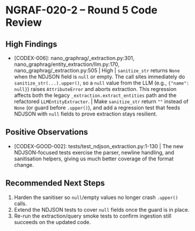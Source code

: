 # NGRAF-020-2 – Round 5 Code Review

## High Findings
- [CODEX-006]: nano_graphrag/_extraction.py:301, nano_graphrag/entity_extraction/llm.py:170, nano_graphrag/_extraction.py:505 | High | `sanitize_str` returns `None` when the NDJSON field is `null` or empty. The call sites immediately do `sanitize_str(...).upper()`, so a `null` value from the LLM (e.g., `{"name": null}`) raises `AttributeError` and aborts extraction. This regression affects both the legacy `_extraction.extract_entities` path and the refactored `LLMEntityExtractor`. | Make `sanitize_str` return `""` instead of `None` (or guard before `.upper()`), and add a regression test that feeds NDJSON with `null` fields to prove extraction stays resilient.

## Positive Observations
- [CODEX-GOOD-002]: tests/test_ndjson_extraction.py:1-130 | The new NDJSON-focused tests exercise the parser, newline handling, and sanitisation helpers, giving us much better coverage of the format change.

## Recommended Next Steps
1. Harden the sanitiser so `null`/empty values no longer crash `.upper()` calls.
2. Extend the NDJSON tests to cover `null` fields once the guard is in place.
3. Re-run the extraction/query smoke tests to confirm ingestion still succeeds on the updated code.
